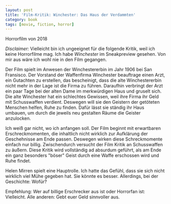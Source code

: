 ```yaml
---
layout: post
title: 'Film-Kritik: Winchester: Das Haus der Verdammten'
category: book
tags: [movie, fiction, horror]
---
```


Horrorfilm von 2018

_Disclaimer:_ Vielleicht bin ich ungeeignet für die folgende Kritik, weil ich keine Horrorfilme mag. Ich habe _Winchester_ im Sneakpreview gesehen. Von mir aus wäre ich wohl nie in den Film gegangen.

Der Film spielt im Anwesen der Winchestererbin im Jahr 1906 bei San Fransisco. Der Vorstand der Waffenfirma Winchester beauftrage einen Arzt, ein Gutachten zu erstellen, das bescheinigt, dass die alte Winchestererbin nicht mehr in der Lage ist die Firma zu führen. Daraufhin verbringt der Arzt ein paar Tage bei der alten Dame im merkwürdigen Haus und gruselt sich. Die alte Winchester hat ein schlechtes Gewissen, weil ihre Firma ihr Geld mit Schusswaffen verdient. Deswegen will sie den Geistern der getöteten Menschen helfen, Ruhe zu finden. Dafür lässt sie ständig ihr Haus umbauen, um durch die jeweils neu gestalten Räume die Geister anzulocken.

Ich weiß gar nicht, wo ich anfangen soll. Der Film beginnt mit erwartbaren Erschreckmomenten, die inhaltlich nicht wirklich zur Aufklärung der Geschehnisse am Ende passen. Deswegen wirken diese Schreckmomente einfach nur billig. Zwischendurch versucht der Film Kritik an Schusswaffen zu äußern. Diese Kritik wird vollständig ad absurdum geführt, als am Ende ein ganz besonders "böser" Geist durch eine Waffe erschossen wird und Ruhe findet.

Helen Mirren spielt eine Hauptrolle. Ich hatte das Gefühl, dass sie sich nicht wirklich viel Mühe gegeben hat. Sie könnte es besser. Allerdings, bei der Geschichte: Wofür?

Empfehlung: Wer auf billige Erschrecker aus ist oder Horrorfan ist: Vielleicht. Alle anderen: Gebt euer Geld sinnvoller aus.
